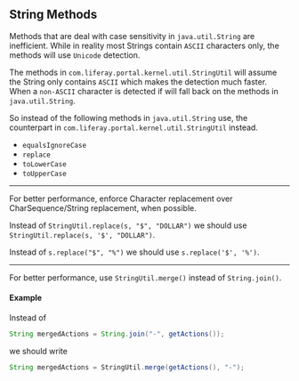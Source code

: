 ## String Methods

Methods that are deal with case sensitivity in `java.util.String` are
inefficient.
While in reality most Strings contain `ASCII` characters only, the methods will
use `Unicode` detection.

The methods in `com.liferay.portal.kernel.util.StringUtil` will assume the
String only contains `ASCII` which makes the detection much faster. When a
`non-ASCII` character is detected if will fall back on the methods in
`java.util.String`.

So instead of the following methods in `java.util.String` use, the counterpart
in `com.liferay.portal.kernel.util.StringUtil` instead.

- `equalsIgnoreCase`
- `replace`
- `toLowerCase`
- `toUpperCase`

---

For better performance, enforce Character replacement over CharSequence/String
replacement, when possible.

Instead of `StringUtil.replace(s, "$", "DOLLAR")` we should use
`StringUtil.replace(s, '$', "DOLLAR")`.

Instead of `s.replace("$", "%")` we should use `s.replace('$', '%')`.

---

For better performance, use `StringUtil.merge()` instead of `String.join()`.

#### Example

Instead of

```java
String mergedActions = String.join("-", getActions());
```

we should write

```java
String mergedActions = StringUtil.merge(getActions(), "-");
```